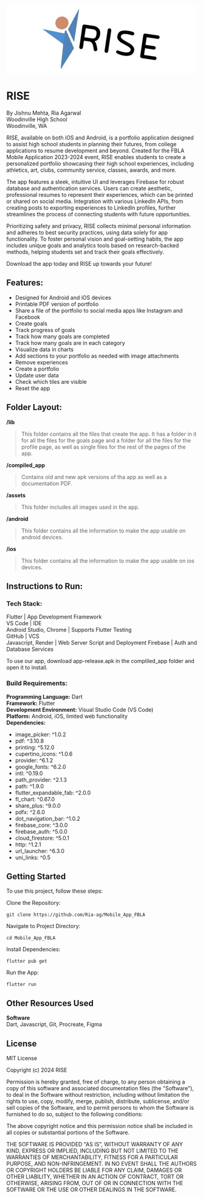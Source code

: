 ![alt text](assets/RISE.jpg)

# RISE 

By Jishnu Mehta, Ria Agarwal  
Woodinville High School  
Woodinville, WA

RISE, available on both iOS and Android, is a portfolio application designed to assist high school students in planning their futures, from college applications to resume development and beyond. Created for the FBLA Mobile Application 2023-2024 event, RISE enables students to create a personalized portfolio showcasing their high school experiences, including athletics, art, clubs, community service, classes, awards, and more.

The app features a sleek, intuitive UI and leverages Firebase for robust database and authentication services. Users can create aesthetic, professional resumes to represent their experiences, which can be printed or shared on social media. Integration with various LinkedIn APIs, from creating posts to exporting experiences to LinkedIn profiles, further streamlines the process of connecting students with future opportunities.

Prioritizing safety and privacy, RISE collects minimal personal information and adheres to best security practices, using data solely for app functionality. To foster personal vision and goal-setting habits, the app includes unique goals and analytics tools based on research-backed methods, helping students set and track their goals effectively.

Download the app today and RISE up towards your future!


## Features:
- Designed for Android and iOS devices
- Printable PDF version of portfolio
- Share a file of the portfolio to social media apps like Instagram and Facebook
- Create goals
- Track progress of goals
- Track how many goals are completed
- Track how many goals are in each category
- Visualize data in charts
- Add sections to your portfolio as needed with image attachments
- Remove experiences
- Create a portfolio
- Update user data
- Check which tiles are visible
- Reset the app


## Folder Layout:


**/lib**  
> This folder contains all the files that create the app. It has a folder in it for all the files for the goals page and a folder for all the files for the profile page, as well as single files for the rest of the pages of the app.

**/compiled_app**
> Contains old and new apk versions of tha app as well as a documentation PDF.  

**/assets**
> This folder includes all images used in the app.

**/android**
> This folder contains all the information to make the app usable on android devices.

**/ios**
> This folder contains all the information to make the app usable on ios devices.

## Instructions to Run:
### Tech Stack:

Flutter                 | App Development Framework  
VS Code                 | IDE  
Android Studio, Chrome  | Supports Flutter Testing  
GitHub                  | VCS  
Javascript, Render      | Web Server Script and Deployment
Firebase                | Auth and Database Services

To use our app, download app-release.apk in the compliled_app folder and open it to install.

### Build Requirements:
**Programming Language:** Dart  
**Framework:** Flutter  
**Development Environment:** Visual Studio Code (VS Code)  
**Platform:** Android, iOS, limited web functionality  
**Dependencies:**
- image_picker: ^1.0.2
- pdf: ^3.10.8
- printing: ^5.12.0
- cupertino_icons: ^1.0.6
- provider: ^6.1.2
- google_fonts: ^6.2.0
- intl: ^0.19.0
- path_provider: ^2.1.3
- path: ^1.9.0
- flutter_expandable_fab: ^2.0.0
- fl_chart: ^0.67.0
- share_plus: ^9.0.0
- pdfx: ^2.6.0
- dot_navigation_bar: ^1.0.2
- firebase_core: ^3.0.0
- firebase_auth: ^5.0.0
- cloud_firestore: ^5.0.1
- http: ^1.2.1
- url_launcher: ^6.3.0
- uni_links: ^0.5


 
## Getting Started
To use this project, follow these steps:

Clone the Repository:
````
git clone https://github.com/Ria-ag/Mobile_App_FBLA
````

Navigate to Project Directory:  
````
cd Mobile_App_FBLA
````

Install Dependencies:  
````
flutter pub get
````

Run the App:  
````
flutter run
````

## Other Resources Used  
**Software**  
Dart, Javascript, Git, Procreate, Figma

## License
MIT License

Copyright (c) 2024 RISE

Permission is hereby granted, free of charge, to any person obtaining a copy of this software and associated documentation files (the "Software"), to deal in the Software without restriction, including without limitation the rights to use, copy, modify, merge, publish, distribute, sublicense, and/or sell copies of the Software, and to permit persons to whom the Software is furnished to do so, subject to the following conditions:

The above copyright notice and this permission notice shall be included in all copies or substantial portions of the Software.

THE SOFTWARE IS PROVIDED "AS IS”, WITHOUT WARRANTY OF ANY KIND, EXPRESS OR IMPLIED, INCLUDING BUT NOT LIMITED TO THE WARRANTIES OF MERCHANTABILITY, FITNESS FOR A PARTICULAR PURPOSE, AND NON-INFRINGEMENT. IN NO EVENT SHALL THE AUTHORS OR COPYRIGHT HOLDERS BE LIABLE FOR ANY CLAIM, DAMAGES OR OTHER LIABILITY, WHETHER IN AN ACTION OF CONTRACT, TORT OR OTHERWISE, ARISING FROM, OUT OF OR IN CONNECTION WITH THE SOFTWARE OR THE USE OR OTHER DEALINGS IN THE SOFTWARE.
